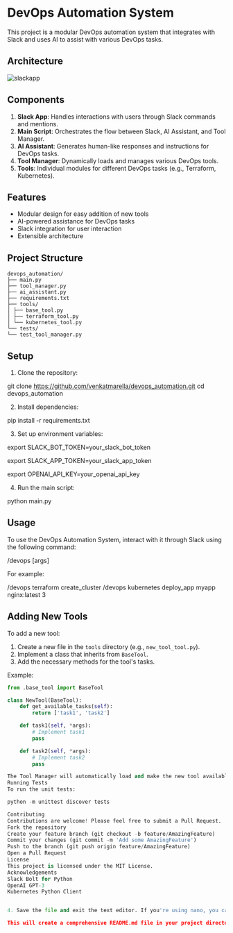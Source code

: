 # DevOps Automation System

This project is a modular DevOps automation system that integrates with Slack and uses AI to assist with various DevOps tasks.

## Architecture
![slackapp](https://github.com/user-attachments/assets/83c26aa2-ba94-4a74-a95b-dd5be3f6eeac)


## Components

1. **Slack App**: Handles interactions with users through Slack commands and mentions.
2. **Main Script**: Orchestrates the flow between Slack, AI Assistant, and Tool Manager.
3. **AI Assistant**: Generates human-like responses and instructions for DevOps tasks.
4. **Tool Manager**: Dynamically loads and manages various DevOps tools.
5. **Tools**: Individual modules for different DevOps tasks (e.g., Terraform, Kubernetes).

## Features

- Modular design for easy addition of new tools
- AI-powered assistance for DevOps tasks
- Slack integration for user interaction
- Extensible architecture

## Project Structure

```
devops_automation/
├── main.py
├── tool_manager.py
├── ai_assistant.py
├── requirements.txt
├── tools/
│ ├── base_tool.py
│ ├── terraform_tool.py
│ └── kubernetes_tool.py
└── tests/
└── test_tool_manager.py
```

## Setup

1. Clone the repository:

git clone https://github.com/venkatmarella/devops_automation.git
cd devops_automation

2. Install dependencies:

pip install -r requirements.txt

3. Set up environment variables:

export SLACK_BOT_TOKEN=your_slack_bot_token

export SLACK_APP_TOKEN=your_slack_app_token

export OPENAI_API_KEY=your_openai_api_key


4. Run the main script:

python main.py


## Usage

To use the DevOps Automation System, interact with it through Slack using the following command:


/devops <tool> <task> [args]


For example:

/devops terraform create_cluster
/devops kubernetes deploy_app myapp nginx:latest 3


## Adding New Tools

To add a new tool:

1. Create a new file in the `tools` directory (e.g., `new_tool_tool.py`).
2. Implement a class that inherits from `BaseTool`.
3. Add the necessary methods for the tool's tasks.

Example:

```python
from .base_tool import BaseTool

class NewTool(BaseTool):
    def get_available_tasks(self):
        return ['task1', 'task2']

    def task1(self, *args):
        # Implement task1
        pass

    def task2(self, *args):
        # Implement task2
        pass

The Tool Manager will automatically load and make the new tool available.
Running Tests
To run the unit tests:

python -m unittest discover tests

Contributing
Contributions are welcome! Please feel free to submit a Pull Request.
Fork the repository
Create your feature branch (git checkout -b feature/AmazingFeature)
Commit your changes (git commit -m 'Add some AmazingFeature')
Push to the branch (git push origin feature/AmazingFeature)
Open a Pull Request
License
This project is licensed under the MIT License.
Acknowledgements
Slack Bolt for Python
OpenAI GPT-3
Kubernetes Python Client


4. Save the file and exit the text editor. If you're using nano, you can do this by pressing `Ctrl+X`, then `Y`, and finally `Enter`.

This will create a comprehensive README.md file in your project directory with all the necessary information about your DevOps Automation System, including the architecture diagram, setup instructions, usage guide, and more.
